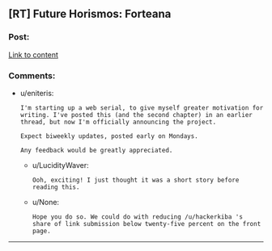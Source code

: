 ## [RT] Future Horismos: Forteana

### Post:

[Link to content](http://eniteris.com/forteana)

### Comments:

- u/eniteris:
  ```
  I'm starting up a web serial, to give myself greater motivation for writing. I've posted this (and the second chapter) in an earlier thread, but now I'm officially announcing the project.

  Expect biweekly updates, posted early on Mondays.

  Any feedback would be greatly appreciated.
  ```

  - u/LucidityWaver:
    ```
    Ooh, exciting! I just thought it was a short story before reading this.
    ```

  - u/None:
    ```
    Hope you do so. We could do with reducing /u/hackerkiba 's share of link submission below twenty-five percent on the front page.
    ```

---

